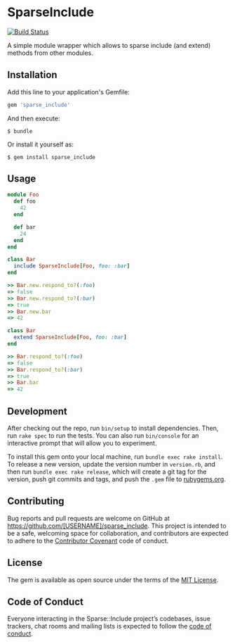 # SparseInclude

[![Build Status](https://travis-ci.org/v-kolesnikov/sparse_include.svg?branch=master)](https://travis-ci.org/v-kolesnikov/sparse_include)

A simple module wrapper which allows to sparse include (and extend) methods from other modules.

## Installation

Add this line to your application's Gemfile:

```ruby
gem 'sparse_include'
```

And then execute:

    $ bundle

Or install it yourself as:

    $ gem install sparse_include

## Usage

```ruby
module Foo
  def foo
    42
  end

  def bar
    24
  end
end

class Bar
  include SparseInclude[Foo, foo: :bar]
end

>> Bar.new.respond_to?(:foo)
=> false
>> Bar.new.respond_to?(:bar)
=> true
>> Bar.new.bar
=> 42

class Bar
  extend SparseInclude[Foo, foo: :bar]
end

>> Bar.respond_to?(:foo)
=> false
>> Bar.respond_to?(:bar)
=> true
>> Bar.bar
=> 42
```

## Development

After checking out the repo, run `bin/setup` to install dependencies. Then, run `rake spec` to run the tests. You can also run `bin/console` for an interactive prompt that will allow you to experiment.

To install this gem onto your local machine, run `bundle exec rake install`. To release a new version, update the version number in `version.rb`, and then run `bundle exec rake release`, which will create a git tag for the version, push git commits and tags, and push the `.gem` file to [rubygems.org](https://rubygems.org).

## Contributing

Bug reports and pull requests are welcome on GitHub at https://github.com/[USERNAME]/sparse_include. This project is intended to be a safe, welcoming space for collaboration, and contributors are expected to adhere to the [Contributor Covenant](http://contributor-covenant.org) code of conduct.

## License

The gem is available as open source under the terms of the [MIT License](https://opensource.org/licenses/MIT).

## Code of Conduct

Everyone interacting in the Sparse::Include project’s codebases, issue trackers, chat rooms and mailing lists is expected to follow the [code of conduct](https://github.com/v-kolesnikov/sparse_include/blob/master/CODE_OF_CONDUCT.md).
